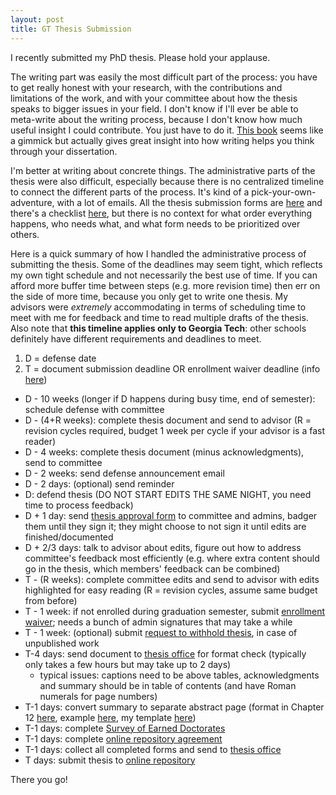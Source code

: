 ```yaml
---
layout: post
title: GT Thesis Submission
---
```


I recently submitted my PhD thesis. 
Please hold your applause.

The writing part was easily the most difficult part of the process: you have to get really honest with your research, with the contributions and limitations of the work, and with your committee about how the thesis speaks to bigger issues in your field.
I don't know if I'll ever be able to meta-write about the writing process, because I don't know how much useful insight I could contribute.
You just have to do it.
[This book](https://www.amazon.com/Writing-Your-Dissertation-Fifteen-Minutes/dp/080504891X/) seems like a gimmick but actually gives great insight into how writing helps you think through your dissertation.

I'm better at writing about concrete things.
The administrative parts of the thesis were also difficult, especially because there is no centralized timeline to connect the different parts of the process.
It's kind of a pick-your-own-adventure, with a lot of emails.
All the thesis submission forms are [here](https://grad.gatech.edu/theses-dissertations-forms) and there's a checklist [here](https://grad.gatech.edu/sites/default/files/documents/thesis_checklist_spring_2020.pdf), but there is no context for what order everything happens, who needs what, and what form needs to be prioritized over others.

Here is a quick summary of how I handled the administrative process of submitting the thesis.
Some of the deadlines may seem tight, which reflects my own tight schedule and not necessarily the best use of time.
If you can afford more buffer time between steps (e.g. more revision time) then err on the side of more time, because you only get to write one thesis.
My advisors were *extremely* accommodating in terms of scheduling time to meet with me for feedback and time to read multiple drafts of the thesis.
Also note that **this timeline applies only to Georgia Tech**: other schools definitely have different requirements and deadlines to meet.

1. D = defense date
2. T = document submission deadline OR enrollment waiver deadline (info [here](http://www.grad.gatech.edu/theses-dissertations-deadlines))

- D - 10 weeks (longer if D happens during busy time, end of semester): schedule defense with committee
- D - (4+R weeks): complete thesis document and send to advisor (R = revision cycles required, budget 1 week per cycle if your advisor is a fast reader)
- D - 4 weeks: complete thesis document (minus acknowledgments), send to committee
- D - 2 weeks: send defense announcement email
- D - 2 days: (optional) send reminder
- D: defend thesis (DO NOT START EDITS THE SAME NIGHT, you need time to process feedback)
- D + 1 day: send [thesis approval form](https://app.docusign.com/templates/details/1efaa422-9829-4ee1-8bd3-ba8544bf304b) to committee and admins, badger them until they sign it; they might choose to not sign it until edits are finished/documented
- D + 2/3 days: talk to advisor about edits, figure out how to address committee's feedback most efficiently (e.g. where extra content should go in the thesis, which members' feedback can be combined)
- T - (R weeks): complete committee edits and send to advisor with edits highlighted for easy reading (R = revision cycles, assume same budget from before)
- T - 1 week: if not enrolled during graduation semester, submit [enrollment waiver](https://app.docusign.com/templates/details/a8505158-9917-42f3-a985-8c11f851e5b6); needs a bunch of admin signatures that may take a while
- T - 1 week: (optional) submit [request to withhold thesis](https://app.docusign.com/templates/details/c7a47989-2168-4a5c-8ffd-e747a06cf159), in case of unpublished work
- T-4 days: send document to [thesis office](thesis@grad.gatech.edu) for format check (typically only takes a few hours but may take up to 2 days)
    - typical issues: captions need to be above tables, acknowledgments and summary should be in table of contents (and have Roman numerals for page numbers)
- T-1 days: convert summary to separate abstract page (format in Chapter 12 [here](http://www.grad.gatech.edu/sites/default/files/documents/thesismanualapr15.pdf), example [here](https://grad.gatech.edu/sites/default/files/documents/abstract_example.pdf), my template [here](https://gist.github.com/ianbstewart/5d11beab7913fbca837a5d97e0dfaeb0))
- T-1 days: complete [Survey of Earned Doctorates](https://surveys.gatech.edu/phd-exit)
- T-1 days: complete [online repository agreement](https://app.docusign.com/templates/details/02894c76-b322-4de0-b4ba-33e77c1bff22)
- T-1 days: collect all completed forms and send to [thesis office](thesis@grad.gatech.edu)
- T days: submit thesis to [online repository](https://thesis.gatech.edu/)

There you go!